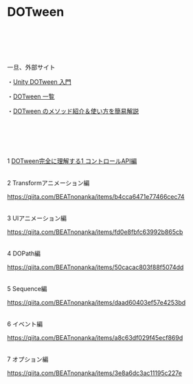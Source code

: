 # DOTween

<br>

<br>



<br>

<br>

一旦、外部サイト

・<a href="https://qiita.com/broken55/items/df152c061da759ad1471" target="_blank">Unity DOTween 入門</a>

・<a href="https://game-ui.net/?p=835" target="_blank">DOTween 一覧</a>

・<a href="https://www.midnightunity.net/unity-dotween-summary/" target="_blank">DOTween のメソッド紹介＆使い方を簡易解説</a>

<br>

<br>

<br>
<br>

1 <a href="https://qiita.com/BEATnonanka/items/378de2bca3c972a95399" target="_blank">DOTween完全に理解する1 コントロールAPI編</a>

<br>
2 Transformアニメーション編


https://qiita.com/BEATnonanka/items/b4cca6471e77466cec74


<br>
3 UIアニメーション編

https://qiita.com/BEATnonanka/items/fd0e8fbfc63992b865cb


<br>
4 DOPath編

https://qiita.com/BEATnonanka/items/50cacac803f88f5074dd

<br>
5 Sequence編

https://qiita.com/BEATnonanka/items/daad60403ef57e4253bd

<br>
6 イベント編

https://qiita.com/BEATnonanka/items/a8c63df029f45ecf869d


<br>
7 オプション編

https://qiita.com/BEATnonanka/items/3e8a6dc3ac11195c227e